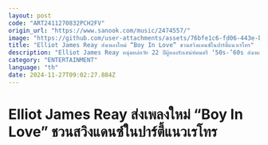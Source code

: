 ```yaml
---
layout: post
code: "ART2411270832PCH2FV"
origin_url: "https://www.sanook.com/music/2474557/"
image: "https://github.com/user-attachments/assets/76bfe1c6-fd06-443e-b359-6ef16f629b76"
title: "Elliot James Reay ส่งเพลงใหม่ “Boy In Love” ชวนสวิงแดนซ์ในปาร์ตี้แนวเรโทร"
description: "Elliot James Reay หนุ่มหล่อวัย 22 ปีผู้หลงรักเสน่ห์ดนตรี ‘50s-’60s ส่งเพลงใหม่ “Boy In Love” ชวนสวิงแดนซ์ในปาร์ตี้แนวเรโทร"
category: "ENTERTAINMENT"
language: "th"
date: 2024-11-27T09:02:27.884Z
---
```


# Elliot James Reay ส่งเพลงใหม่ “Boy In Love” ชวนสวิงแดนซ์ในปาร์ตี้แนวเรโทร